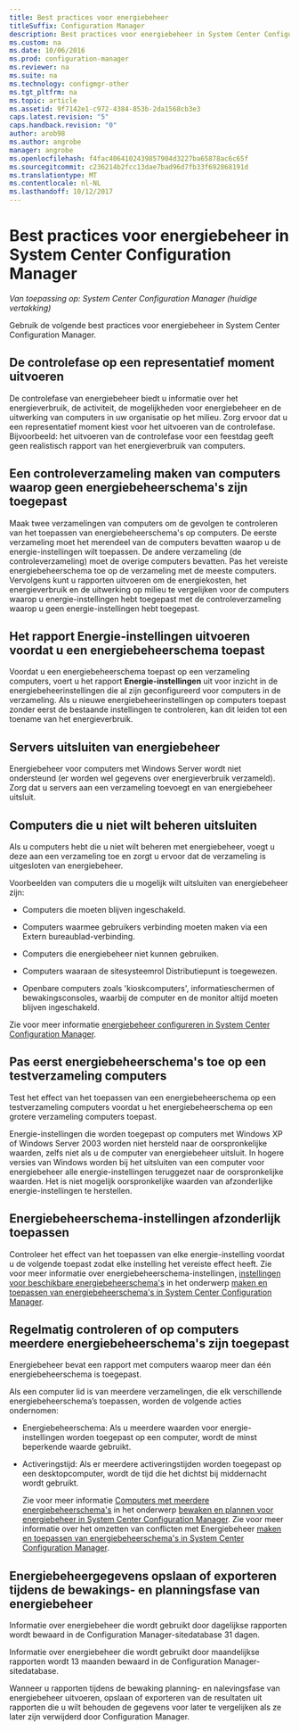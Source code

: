 ```yaml
---
title: Best practices voor energiebeheer
titleSuffix: Configuration Manager
description: Best practices voor energiebeheer in System Center Configuration Manager worden opgehaald.
ms.custom: na
ms.date: 10/06/2016
ms.prod: configuration-manager
ms.reviewer: na
ms.suite: na
ms.technology: configmgr-other
ms.tgt_pltfrm: na
ms.topic: article
ms.assetid: 9f7142e1-c972-4384-853b-2da1568cb3e3
caps.latest.revision: "5"
caps.handback.revision: "0"
author: arob98
ms.author: angrobe
manager: angrobe
ms.openlocfilehash: f4fac4064102439857904d3227ba65878ac6c65f
ms.sourcegitcommit: c236214b2fcc13dae7bad96d7fb33f692868191d
ms.translationtype: MT
ms.contentlocale: nl-NL
ms.lasthandoff: 10/12/2017
---
```

# <a name="best-practices-for-power-management-in-system-center-configuration-manager"></a>Best practices voor energiebeheer in System Center Configuration Manager

*Van toepassing op: System Center Configuration Manager (huidige vertakking)*

Gebruik de volgende best practices voor energiebeheer in System Center Configuration Manager.  

## <a name="perform-the-monitoring-phase-at-a-representative-time"></a>De controlefase op een representatief moment uitvoeren  
 De controlefase van energiebeheer biedt u informatie over het energieverbruik, de activiteit, de mogelijkheden voor energiebeheer en de uitwerking van computers in uw organisatie op het milieu. Zorg ervoor dat u een representatief moment kiest voor het uitvoeren van de controlefase. Bijvoorbeeld: het uitvoeren van de controlefase voor een feestdag geeft geen realistisch rapport van het energieverbruik van computers.  

## <a name="create-a-control-collection-of-computers-with-no-power-plans-applied"></a>Een controleverzameling maken van computers waarop geen energiebeheerschema's zijn toegepast  
 Maak twee verzamelingen van computers om de gevolgen te controleren van het toepassen van energiebeheerschema's op computers. De eerste verzameling moet het merendeel van de computers bevatten waarop u de energie-instellingen wilt toepassen. De andere verzameling (de controleverzameling) moet de overige computers bevatten. Pas het vereiste energiebeheerschema toe op de verzameling met de meeste computers. Vervolgens kunt u rapporten uitvoeren om de energiekosten, het energieverbruik en de uitwerking op milieu te vergelijken voor de computers waarop u energie-instellingen hebt toegepast met de controleverzameling waarop u geen energie-instellingen hebt toegepast.  

## <a name="run-the-power-settings-report-before-you-apply-a-power-management-plan"></a>Het rapport Energie-instellingen uitvoeren voordat u een energiebeheerschema toepast  
 Voordat u een energiebeheerschema toepast op een verzameling computers, voert u het rapport **Energie-instellingen** uit voor inzicht in de energiebeheerinstellingen die al zijn geconfigureerd voor computers in de verzameling. Als u nieuwe energiebeheerinstellingen op computers toepast zonder eerst de bestaande instellingen te controleren, kan dit leiden tot een toename van het energieverbruik.  

## <a name="exclude-servers-from-power-management"></a>Servers uitsluiten van energiebeheer  
 Energiebeheer voor computers met Windows Server wordt niet ondersteund (er worden wel gegevens over energieverbruik verzameld). Zorg dat u servers aan een verzameling toevoegt en van energiebeheer uitsluit.  

## <a name="exclude-computers-that-you-do-not-want-to-manage"></a>Computers die u niet wilt beheren uitsluiten  
 Als u computers hebt die u niet wilt beheren met energiebeheer, voegt u deze aan een verzameling toe en zorgt u ervoor dat de verzameling is uitgesloten van energiebeheer.  

 Voorbeelden van computers die u mogelijk wilt uitsluiten van energiebeheer zijn:  

-   Computers die moeten blijven ingeschakeld.  

-   Computers waarmee gebruikers verbinding moeten maken via een Extern bureaublad-verbinding.  

-   Computers die energiebeheer niet kunnen gebruiken.  

-   Computers waaraan de sitesysteemrol Distributiepunt is toegewezen.  

-   Openbare computers zoals 'kioskcomputers', informatieschermen of bewakingsconsoles, waarbij de computer en de monitor altijd moeten blijven ingeschakeld.  

 Zie voor meer informatie [energiebeheer configureren in System Center Configuration Manager](../../../../core/clients/manage/power/configuring-power-management.md).  

## <a name="first-apply-power-plans-to-a-test-collection-of-computers"></a>Pas eerst energiebeheerschema's toe op een testverzameling computers  
 Test het effect van het toepassen van een energiebeheerschema op een testverzameling computers voordat u het energiebeheerschema op een grotere verzameling computers toepast.  

 Energie-instellingen die worden toegepast op computers met Windows XP of Windows Server 2003 worden niet hersteld naar de oorspronkelijke waarden, zelfs niet als u de computer van energiebeheer uitsluit. In hogere versies van Windows worden bij het uitsluiten van een computer voor energiebeheer alle energie-instellingen teruggezet naar de oorspronkelijke waarden. Het is niet mogelijk oorspronkelijke waarden van afzonderlijke energie-instellingen te herstellen.  

## <a name="apply-power-plan-settings-individually"></a>Energiebeheerschema-instellingen afzonderlijk toepassen  
 Controleer het effect van het toepassen van elke energie-instelling voordat u de volgende toepast zodat elke instelling het vereiste effect heeft. Zie voor meer informatie over energiebeheerschema-instellingen, [instellingen voor beschikbare energiebeheerschema's](../../../../core/clients/manage/power/create-and-apply-power-plans.md#BKMK_Plans) in het onderwerp [maken en toepassen van energiebeheerschema's in System Center Configuration Manager](../../../../core/clients/manage/power/create-and-apply-power-plans.md).  

## <a name="regularly-monitor-computers-to-see-if-they-have-multiple-power-plans-applied"></a>Regelmatig controleren of op computers meerdere energiebeheerschema's zijn toegepast  
 Energiebeheer bevat een rapport met computers waarop meer dan één energiebeheerschema is toegepast.  

 Als een computer lid is van meerdere verzamelingen, die elk verschillende energiebeheerschema’s toepassen, worden de volgende acties ondernomen:  

-   Energiebeheerschema: Als u meerdere waarden voor energie-instellingen worden toegepast op een computer, wordt de minst beperkende waarde gebruikt.  

-   Activeringstijd: Als er meerdere activeringstijden worden toegepast op een desktopcomputer, wordt de tijd die het dichtst bij middernacht wordt gebruikt.  

     Zie voor meer informatie [Computers met meerdere energiebeheerschema's](../../../../core/clients/manage/power/monitor-and-plan-for-power-management.md#BKMK_Multiple) in het onderwerp [bewaken en plannen voor energiebeheer in System Center Configuration Manager](../../../../core/clients/manage/power/monitor-and-plan-for-power-management.md). Zie voor meer informatie over het omzetten van conflicten met Energiebeheer [maken en toepassen van energiebeheerschema's in System Center Configuration Manager](../../../../core/clients/manage/power/create-and-apply-power-plans.md).  

## <a name="save-or-export-power-management-information-during-the-monitoring-and-planning-phase-of-power-management"></a>Energiebeheergegevens opslaan of exporteren tijdens de bewakings- en planningsfase van energiebeheer  
 Informatie over energiebeheer die wordt gebruikt door dagelijkse rapporten wordt bewaard in de Configuration Manager-sitedatabase 31 dagen.  

 Informatie over energiebeheer die wordt gebruikt door maandelijkse rapporten wordt 13 maanden bewaard in de Configuration Manager-sitedatabase.  

 Wanneer u rapporten tijdens de bewaking planning- en nalevingsfase van energiebeheer uitvoeren, opslaan of exporteren van de resultaten uit rapporten die u wilt behouden de gegevens voor later te vergelijken als ze later zijn verwijderd door Configuration Manager.  

